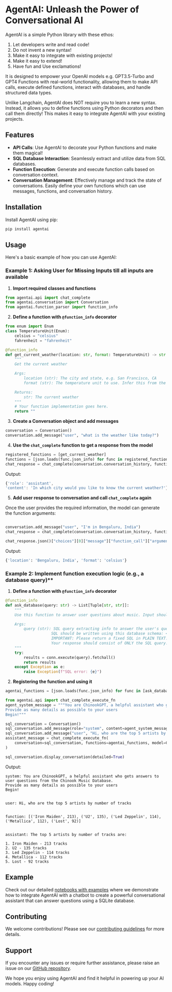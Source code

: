 # AgentAI: Unleash the Power of Conversational AI

AgentAI is a simple Python library with these ethos:

1. Let developers write and read code!
2. Do not invent a new syntax!
3. Make it easy to integrate with existing projects!
4. Make it easy to extend!
5. Have fun and Use exclamations!

It is designed to empower your OpenAI models e.g. GPT3.5-Turbo and GPT4 Functions with real-world functionality, allowing them to make API calls, execute defined functions, interact with databases, and handle structured data types.

Unlike Langchain, AgentAI does NOT require you to learn a new syntax. Instead, it allows you to define functions using Python decorators and then call them directly!
This makes it easy to integrate AgentAI with your existing projects.

## Features

- **API Calls**: Use AgentAI to decorate your Python functions and make them magical!
- **SQL Database Interaction**: Seamlessly extract and utilize data from SQL databases.
- **Function Execution**: Generate and execute function calls based on conversation context.
- **Conversation Management**: Effectively manage and track the state of conversations. Easily define your own functions which can use messages, functions, and conversation history.

## Installation

Install AgentAI using pip:

```bash
pip install agentai
```

## Usage

Here's a basic example of how you can use AgentAI:

### Example 1: Asking User for Missing Inputs till all inputs are available

1. **Import required classes and functions**

```python
from agentai.api import chat_complete
from agentai.conversation import Conversation
from agentai.function_parser import function_info
```

2. **Define a function with `@function_info` decorator**

```python
from enum import Enum
class TemperatureUnit(Enum):
    celsius = "celsius"
    fahrenheit = "fahrenheit"

@function_info
def get_current_weather(location: str, format: TemperatureUnit) -> str:
    """
    Get the current weather

    Args:
        location (str): The city and state, e.g. San Francisco, CA
        format (str): The temperature unit to use. Infer this from the users location.

    Returns:
        str: The current weather
    """
    # Your function implementation goes here.
    return ""
```

3. **Create a Conversation object and add messages**

```python
conversation = Conversation()
conversation.add_message("user", "what is the weather like today?")
```

4. **Use the `chat_complete` function to get a response from the model**

```python
registered_functions = [get_current_weather]
functions = [json.loads(func.json_info) for func in registered_functions]
chat_response = chat_complete(conversation.conversation_history, functions=functions)
```

Output:

```javascript
{'role': 'assistant',
'content': 'In which city would you like to know the current weather?'}
```

5. **Add user response to conversation and call `chat_complete` again**

Once the user provides the required information, the model can generate the function arguments:

```python

conversation.add_message("user", "I'm in Bengaluru, India")
chat_response = chat_complete(conversation.conversation_history, functions=functions, model=GPT_MODEL)

chat_response.json()["choices"][0]["message"]["function_call"]["arguments"]
```

Output:

```python
{'location': 'Bengaluru, India', 'format': 'celsius'}
```

### Example 2: Implement function execution logic (e.g., a database query)\*\*

1. **Define a function with `@function_info` decorator**

```python
@function_info
def ask_database(query: str) -> List[Tuple[str, str]]:
    """
    Use this function to answer user questions about music. Input should be a fully formed SQL query.

    Args:
        query (str): SQL query extracting info to answer the user's question.
                    SQL should be written using this database schema: <database_schema_string>
                    IMPORTANT: Please return a fixed SQL in PLAIN TEXT.
                    Your response should consist of ONLY the SQL query.
    """
    try:
        results = conn.execute(query).fetchall()
        return results
    except Exception as e:
        raise Exception(f"SQL error: {e}")
```

2. **Registering the function and using it**

```python
agentai_functions = [json.loads(func.json_info) for func in [ask_database]]

from agentai.api import chat_complete_execute_fn
agent_system_message = """You are ChinookGPT, a helpful assistant who gets answers to user questions from the Chinook Music Database.
Provide as many details as possible to your users
Begin!"""

sql_conversation = Conversation()
sql_conversation.add_message(role="system", content=agent_system_message)
sql_conversation.add_message("user", "Hi, who are the top 5 artists by number of tracks")
assistant_message = chat_complete_execute_fn(
    conversation=sql_conversation, functions=agentai_functions, model=GPT_MODEL, callable_function=ask_database
)

sql_conversation.display_conversation(detailed=True)
```

Output:

```traceback
system: You are ChinookGPT, a helpful assistant who gets answers to user questions from the Chinook Music Database.
Provide as many details as possible to your users
Begin!


user: Hi, who are the top 5 artists by number of tracks


function: [('Iron Maiden', 213), ('U2', 135), ('Led Zeppelin', 114), ('Metallica', 112), ('Lost', 92)]


assistant: The top 5 artists by number of tracks are:

1. Iron Maiden - 213 tracks
2. U2 - 135 tracks
3. Led Zeppelin - 114 tracks
4. Metallica - 112 tracks
5. Lost - 92 tracks
```

## Example

Check out our detailed [notebooks with examples](https://github.com/NirantK/agentai/nbs/) where we demonstrate how to integrate AgentAI with a chatbot to create a powerful conversational assistant that can answer questions using a SQLite database.

## Contributing

We welcome contributions! Please see our [contributing guidelines](https://github.com/NirantK/agentai) for more details.

## Support

If you encounter any issues or require further assistance, please raise an issue on our [GitHub repository](https://github.com/NirantK/agentai/issues).

We hope you enjoy using AgentAI and find it helpful in powering up your AI models. Happy coding!

